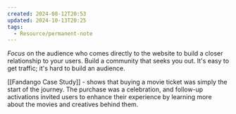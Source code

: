 ```yaml
---
created: 2024-08-12T20:53
updated: 2024-10-13T20:25
tags:
  - Resource/permanent-note
---
```

*Focus* on the audience who comes directly to the website to build a closer relationship to your users. Build a community that seeks you out. It's easy to get traffic; it's hard to build an audience.

[[Fandango Case Study]] - shows that buying a movie ticket was simply the start of the journey. The purchase was a celebration, and follow-up activations invited users to enhance their experience by learning more about the movies and creatives behind them.
